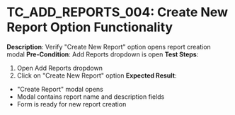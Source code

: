 # TC_ADD_REPORTS_004: Create New Report Option Functionality

**Description**: Verify "Create New Report" option opens report creation modal
**Pre-Condition**: Add Reports dropdown is open
**Test Steps**:
1. Open Add Reports dropdown
2. Click on "Create New Report" option
**Expected Result**:
- "Create Report" modal opens
- Modal contains report name and description fields
- Form is ready for new report creation